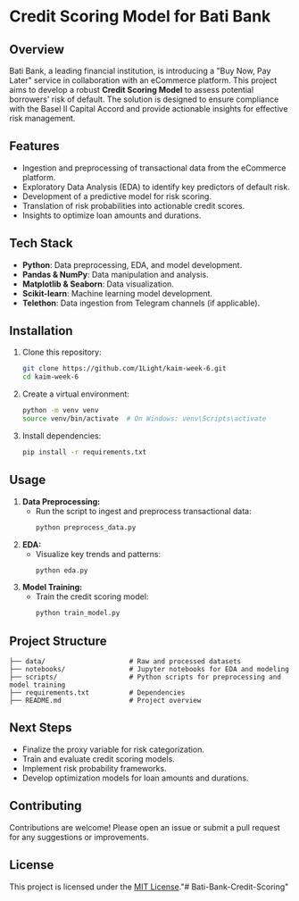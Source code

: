 # Credit Scoring Model for Bati Bank

## Overview
Bati Bank, a leading financial institution, is introducing a "Buy Now, Pay Later" service in collaboration with an eCommerce platform. This project aims to develop a robust **Credit Scoring Model** to assess potential borrowers' risk of default. The solution is designed to ensure compliance with the Basel II Capital Accord and provide actionable insights for effective risk management.

## Features
- Ingestion and preprocessing of transactional data from the eCommerce platform.
- Exploratory Data Analysis (EDA) to identify key predictors of default risk.
- Development of a predictive model for risk scoring.
- Translation of risk probabilities into actionable credit scores.
- Insights to optimize loan amounts and durations.
  
## Tech Stack
- **Python**: Data preprocessing, EDA, and model development.
- **Pandas & NumPy**: Data manipulation and analysis.
- **Matplotlib & Seaborn**: Data visualization.
- **Scikit-learn**: Machine learning model development.
- **Telethon**: Data ingestion from Telegram channels (if applicable).

## Installation
1. Clone this repository:
   ```bash
   git clone https://github.com/1Light/kaim-week-6.git
   cd kaim-week-6
   ```
2. Create a virtual environment:
   ```bash
   python -m venv venv
   source venv/bin/activate  # On Windows: venv\Scripts\activate
   ```
3. Install dependencies:
   ```bash
   pip install -r requirements.txt
   ```
## Usage
1. **Data Preprocessing:**
   - Run the script to ingest and preprocess transactional data:
     ```bash
     python preprocess_data.py
     ```
2. **EDA:**
   - Visualize key trends and patterns:
     ```bash
     python eda.py
     ```
3. **Model Training:**
   - Train the credit scoring model:
     ```bash
     python train_model.py
     ```

## Project Structure
```plaintext
├── data/                     # Raw and processed datasets
├── notebooks/                # Jupyter notebooks for EDA and modeling
├── scripts/                  # Python scripts for preprocessing and model training
├── requirements.txt          # Dependencies
├── README.md                 # Project overview
```

## Next Steps
- Finalize the proxy variable for risk categorization.
- Train and evaluate credit scoring models.
- Implement risk probability frameworks.
- Develop optimization models for loan amounts and durations.

## Contributing
Contributions are welcome! Please open an issue or submit a pull request for any suggestions or improvements.

## License
This project is licensed under the [MIT License](LICENSE)."# Bati-Bank-Credit-Scoring" 
